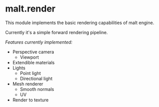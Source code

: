 malt.render
===

This module implements the basic rendering capabilities of malt engine.

Currently it's a simple forward rendering pipeline.

*Features currently implemented:*

+ Perspective camera
    + Viewport
+ Extendible materials
+ Lights
    + Point light
    + Directional light
+ Mesh renderer
    + Smooth normals
    + UV
+ Render to texture


